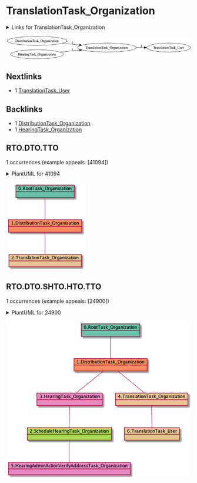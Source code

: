 # TranslationTask_Organization

<details><summary>Links for TranslationTask_Organization</summary>

```
digraph G {
rankdir="LR";
"TranslationTask_Organization" -> "TranslationTask_User" [label=1]
"DistributionTask_Organization" -> "TranslationTask_Organization" [label=1]
"HearingTask_Organization" -> "TranslationTask_Organization" [label=1]
}
```
</details>

![RTO.DTO.EOAMTO.EOAMTO.EOAMTU-10213](dot/RTO.DTO.EOAMTO.EOAMTO.EOAMTU.dot.png)

## Nextlinks

   * 1 [TranslationTask_User](TranslationTask_User.md)

## Backlinks

   * 1 [DistributionTask_Organization](DistributionTask_Organization.md)
   * 1 [HearingTask_Organization](HearingTask_Organization.md)

## RTO.DTO.TTO

1 occurrences (example appeals: [41094])

<details><summary>PlantUML for 41094</summary>

```
@startuml
object 0.RootTask_Organization #66c2a5
object 1.DistributionTask_Organization #fc8d62
object 2.TranslationTask_Organization #e5c494
0.RootTask_Organization -- 1.DistributionTask_Organization
1.DistributionTask_Organization -- 2.TranslationTask_Organization
@enduml
```
</details>

![RTO.DTO.TTO-41094](uml/RTO.DTO.TTO-41094.png)

## RTO.DTO.SHTO.HTO.TTO

1 occurrences (example appeals: [24900])

<details><summary>PlantUML for 24900</summary>

```
@startuml
object 0.RootTask_Organization #66c2a5
object 1.DistributionTask_Organization #fc8d62
object 2.ScheduleHearingTask_Organization #a6d854
object 3.HearingTask_Organization #e78ac3
object 4.TranslationTask_Organization #e5c494
object 5.HearingAdminActionVerifyAddressTask_Organization #e78ac3
object 6.TranslationTask_User #e5c494
0.RootTask_Organization -- 1.DistributionTask_Organization
3.HearingTask_Organization -- 2.ScheduleHearingTask_Organization
1.DistributionTask_Organization -- 3.HearingTask_Organization
1.DistributionTask_Organization -- 4.TranslationTask_Organization
2.ScheduleHearingTask_Organization -- 5.HearingAdminActionVerifyAddressTask_Organization
4.TranslationTask_Organization -- 6.TranslationTask_User
@enduml
```
</details>

![RTO.DTO.SHTO.HTO.TTO-24900](uml/RTO.DTO.SHTO.HTO.TTO-24900.png)

